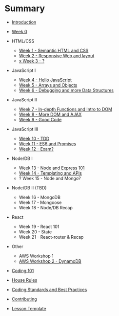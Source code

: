 # Summary

* [Introduction](README.md)
* [Week 0](/others/lesson0.md)
* HTML/CSS
  * [Week 1 - Semantic HTML and CSS](/html-css/week-01/lesson.md)
  * [Week 2 - Responsive Web and layout](/html-css/week-02/lesson.md)
  * [x Week 3 - ?](/html-css/week-03/lesson.md)
* JavaScript I
  * [Week 4 - Hello JavaScript](/js-core/week-04/lesson.md)
  * [Week 5 - Arrays and Objects](/js-core/week-05/lesson.md)
  * [Week 6 - Debugging and more Data Structures](/js-core/week-06/lesson.md)
* JavaScript II
  * [Week 7 - In-depth Functions and Intro to DOM](/js-core-2/week-07/lesson.md)
  * [Week 8 - More DOM and AJAX](/js-core-2/week-08/lesson.md)
  * [Week 9 - Good Code](/js-core-2/week-09/lesson.md)
* JavaScript III
  * [Week 10 - TDD](/js-core-3/week-10/lesson.md)
  * [Week 11 - ES6 and Promises ](/js-core-3/week-11/lesson.md)
  * [Week 12 - Exam? ](/js-core-3/week-12/lesson.md)
* Node/DB I
    * [Week 13 - Node and Express 101](/node-db/lesson1.md)
    * [Week 14 - Templating and APIs ](/node-db/lesson2.md)
    * ? Week 15 - Node and Mongo?
* Node/DB II (TBD)
    * Week 16 - MongoDB
    * Week 17 - Mongoose
    * Week 18 - Node/DB Recap
* React
  * Week 19 - React 101
  * Week 20 - State
  * Week 21 - React-router & Recap
* Other
  * AWS Workshop 1
  * [AWS Workshop 2 - DynamoDB](/others/aws-workshop-2)

* [Coding 101](/html-css/coding-101.md)

* [House Rules](house-rules.md)
* [Coding Standards and Best Practices](PRACTICES.md)
* [Contributing](CONTRIBUTING.md)
* [Lesson Template](lesson-template.md)
